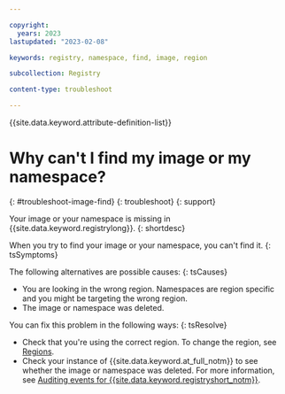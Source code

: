 ```yaml
---

copyright:
  years: 2023
lastupdated: "2023-02-08"

keywords: registry, namespace, find, image, region

subcollection: Registry

content-type: troubleshoot

---
```


{{site.data.keyword.attribute-definition-list}}

# Why can't I find my image or my namespace?
{: #troubleshoot-image-find}
{: troubleshoot}
{: support}

Your image or your namespace is missing in {{site.data.keyword.registrylong}}.
{: shortdesc}

When you try to find your image or your namespace, you can't find it.
{: tsSymptoms}

The following alternatives are possible causes:
{: tsCauses}

- You are looking in the wrong region. Namespaces are region specific and you might be targeting the wrong region.
- The image or namespace was deleted.

You can fix this problem in the following ways:
{: tsResolve}

- Check that you're using the correct region. To change the region, see [Regions](/docs/Registry?topic=Registry-registry_overview#registry_regions).
- Check your instance of {{site.data.keyword.at_full_notm}} to see whether the image or namespace was deleted. For more information, see [Auditing events for {{site.data.keyword.registryshort_notm}}](/docs/Registry?topic=Registry-at_events).
